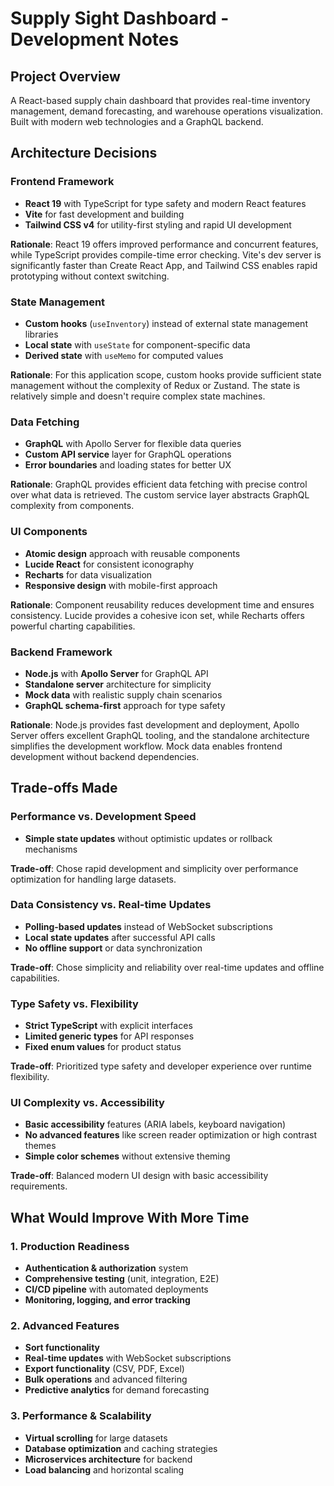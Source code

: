 # Supply Sight Dashboard - Development Notes

## Project Overview
A React-based supply chain dashboard that provides real-time inventory management, demand forecasting, and warehouse operations visualization. Built with modern web technologies and a GraphQL backend.

## Architecture Decisions

### Frontend Framework
- **React 19** with TypeScript for type safety and modern React features
- **Vite** for fast development and building
- **Tailwind CSS v4** for utility-first styling and rapid UI development

**Rationale**: React 19 offers improved performance and concurrent features, while TypeScript provides compile-time error checking. Vite's dev server is significantly faster than Create React App, and Tailwind CSS enables rapid prototyping without context switching.

### State Management
- **Custom hooks** (`useInventory`) instead of external state management libraries
- **Local state** with `useState` for component-specific data
- **Derived state** with `useMemo` for computed values

**Rationale**: For this application scope, custom hooks provide sufficient state management without the complexity of Redux or Zustand. The state is relatively simple and doesn't require complex state machines.

### Data Fetching
- **GraphQL** with Apollo Server for flexible data queries
- **Custom API service** layer for GraphQL operations
- **Error boundaries** and loading states for better UX

**Rationale**: GraphQL provides efficient data fetching with precise control over what data is retrieved. The custom service layer abstracts GraphQL complexity from components.

### UI Components
- **Atomic design** approach with reusable components
- **Lucide React** for consistent iconography
- **Recharts** for data visualization
- **Responsive design** with mobile-first approach

**Rationale**: Component reusability reduces development time and ensures consistency. Lucide provides a cohesive icon set, while Recharts offers powerful charting capabilities.

### Backend Framework
- **Node.js** with **Apollo Server** for GraphQL API
- **Standalone server** architecture for simplicity
- **Mock data** with realistic supply chain scenarios
- **GraphQL schema-first** approach for type safety

**Rationale**: Node.js provides fast development and deployment, Apollo Server offers excellent GraphQL tooling, and the standalone architecture simplifies the development workflow. Mock data enables frontend development without backend dependencies.

## Trade-offs Made

### Performance vs. Development Speed
- **Simple state updates** without optimistic updates or rollback mechanisms

**Trade-off**: Chose rapid development and simplicity over performance optimization for handling large datasets.

### Data Consistency vs. Real-time Updates
- **Polling-based updates** instead of WebSocket subscriptions
- **Local state updates** after successful API calls
- **No offline support** or data synchronization

**Trade-off**: Chose simplicity and reliability over real-time updates and offline capabilities.

### Type Safety vs. Flexibility
- **Strict TypeScript** with explicit interfaces
- **Limited generic types** for API responses
- **Fixed enum values** for product status

**Trade-off**: Prioritized type safety and developer experience over runtime flexibility.

### UI Complexity vs. Accessibility
- **Basic accessibility** features (ARIA labels, keyboard navigation)
- **No advanced features** like screen reader optimization or high contrast themes
- **Simple color schemes** without extensive theming

**Trade-off**: Balanced modern UI design with basic accessibility requirements.

## What Would Improve With More Time

### 1. Production Readiness
- **Authentication & authorization** system
- **Comprehensive testing** (unit, integration, E2E)
- **CI/CD pipeline** with automated deployments
- **Monitoring, logging, and error tracking**

### 2. Advanced Features
- **Sort functionality**
- **Real-time updates** with WebSocket subscriptions
- **Export functionality** (CSV, PDF, Excel)
- **Bulk operations** and advanced filtering
- **Predictive analytics** for demand forecasting

### 3. Performance & Scalability
- **Virtual scrolling** for large datasets
- **Database optimization** and caching strategies
- **Microservices architecture** for backend
- **Load balancing** and horizontal scaling
